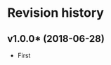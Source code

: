 Revision history
=================================

v1.0.0* (2018-06-28)
---------------------------------

* First
